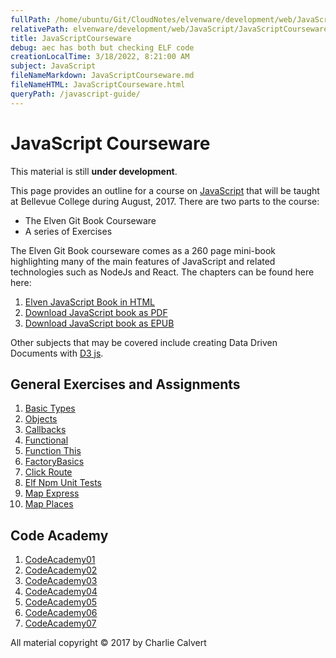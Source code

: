 ```yaml
---
fullPath: /home/ubuntu/Git/CloudNotes/elvenware/development/web/JavaScript/JavaScriptCourseware.md
relativePath: elvenware/development/web/JavaScript/JavaScriptCourseware.md
title: JavaScriptCourseware
debug: aec has both but checking ELF code
creationLocalTime: 3/18/2022, 8:21:00 AM
subject: JavaScript
fileNameMarkdown: JavaScriptCourseware.md
fileNameHTML: JavaScriptCourseware.html
queryPath: /javascript-guide/
---
```


<!-- toc -->
<!-- tocstop -->

# JavaScript Courseware

This material is still **under development**.

This page provides an outline for a course on [JavaScript][js-mdn] that will be taught at Bellevue College during August, 2017. There are two parts to the course:

- The Elven Git Book Courseware
- A series of Exercises

The Elven Git Book courseware comes as a 260 page mini-book highlighting many of the main features of JavaScript and related technologies such as NodeJs and React. The chapters can be found here here:

1. [Elven JavaScript Book in HTML][js-elvenware]
1. [Download JavaScript book as PDF][elf-js-pdf]
2. [Download JavaScript book as EPUB][elf-js-epub]

Other subjects that may be covered include creating Data Driven Documents with [D3 js](https://d3js.org/).

## General Exercises and Assignments

1.  [Basic Types](http://www.ccalvert.net/books/CloudNotes/Assignments/JavaScriptBasicTypes.html)
1.  [Objects](http://www.ccalvert.net/books/CloudNotes/Assignments/JavaScriptObjects.html)
1.  [Callbacks](http://www.ccalvert.net/books/CloudNotes/Assignments/Callbacks.html)
1.  [Functional](http://www.ccalvert.net/books/CloudNotes/Assignments/Functional.html)
1.  [Function This](http://www.ccalvert.net/books/CloudNotes/Assignments/FunctionThis.html)
1.  [FactoryBasics](http://www.ccalvert.net/books/CloudNotes/Assignments/FactoryBasics.html)
1.  [Click Route](http://www.ccalvert.net/books/CloudNotes/Assignments/ClickRoute.html)
1.  [Elf Npm Unit Tests](http://www.ccalvert.net/books/CloudNotes/Assignments/ElfNpmUnitTest.html)
1.  [Map Express](http://www.ccalvert.net/books/CloudNotes/Assignments/MapExpress.html)
1.  [Map Places](http://www.ccalvert.net/books/CloudNotes/Assignments/MapPlaces.html)


## Code Academy

1. [CodeAcademy01](http://www.ccalvert.net/books/CloudNotes/Assignments/CodeAcademy01.html)
1. [CodeAcademy02](http://www.ccalvert.net/books/CloudNotes/Assignments/CodeAcademy02.html)
1. [CodeAcademy03](http://www.ccalvert.net/books/CloudNotes/Assignments/CodeAcademy03.html)
1. [CodeAcademy04](http://www.ccalvert.net/books/CloudNotes/Assignments/CodeAcademy04.html)
1. [CodeAcademy05](http://www.ccalvert.net/books/CloudNotes/Assignments/CodeAcademy05.html)
1. [CodeAcademy06](http://www.ccalvert.net/books/CloudNotes/Assignments/CodeAcademy06.html)
1. [CodeAcademy07](http://www.ccalvert.net/books/CloudNotes/Assignments/CodeAcademy07.html)

<!-- Links -->

[js-elvenware]: http://www.elvenware.com/charlie/development/web/JavaScript/
[js-mdn]: https://developer.mozilla.org/en-US/docs/Web/JavaScript
[elf-js-pdf]: https://drive.google.com/file/d/0B25UTAlOfPRGeGNpVFJtZ1QxUTA/view?usp=sharing
[elf-js-epub]: https://drive.google.com/file/d/0B25UTAlOfPRGVjVlOXg0VGRIX0U/view?usp=sharing

All material copyright &copy; 2017 by Charlie Calvert
